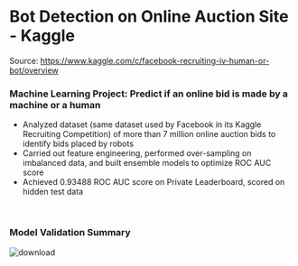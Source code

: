 # Bot Detection on Online Auction Site - Kaggle
Source: https://www.kaggle.com/c/facebook-recruiting-iv-human-or-bot/overview
### Machine Learning Project: Predict if an online bid is made by a machine or a human

* Analyzed dataset (same dataset used by Facebook in its Kaggle Recruiting Competition) of more than 7 million online auction bids to identify bids placed by robots <br>
* Carried out feature engineering, performed over-sampling on imbalanced data, and built ensemble models to optimize ROC AUC score <br>
* Achieved 0.93488 ROC AUC score on Private Leaderboard, scored on hidden test data <br>
<br>

### Model Validation Summary
![download](https://user-images.githubusercontent.com/77932796/149767483-f38436a2-315c-40ff-a0b7-31bd38b16356.png)
